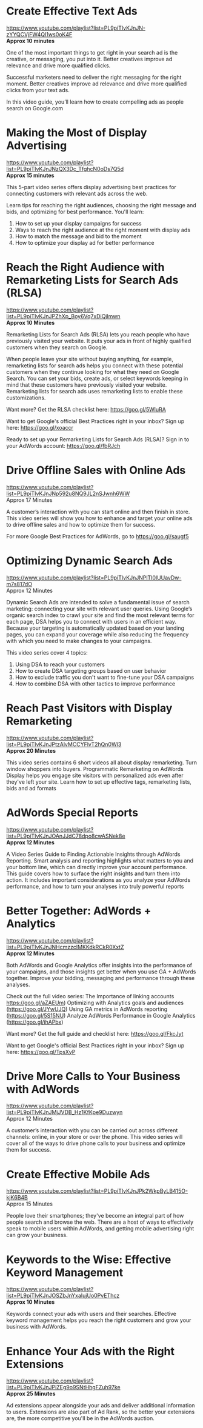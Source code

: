 # Create Effective Text Ads
https://www.youtube.com/playlist?list=PL9piTIvKJnJN-zYYQCVjFW4QI1ws0oK4F  
**Approx 10 minutes**

One of the most important things to get right in your search ad is the creative, or messaging, you put into it. Better creatives improve ad relevance and drive more qualified clicks.

Successful marketers need to deliver the right messaging for the right moment. Better creatives improve ad relevance and drive more qualified clicks from your text ads.

In this video guide, you’ll learn how to create compelling ads as people search on Google.com

# Making the Most of Display Advertising
https://www.youtube.com/playlist?list=PL9piTIvKJnJNzQX3Dc_TfghcN0oDs7Q5d  
**Approx 15 minutes**

This 5-part video series offers display advertising best practices for connecting customers with relevant ads across the web. 

Learn tips for reaching the right audiences, choosing the right message and bids, and optimizing for best performance. You'll learn:

1. How to set up your display campaigns for success
2. Ways to reach the right audience at the right moment with display ads
3. How to match the message and bid to the moment
4. How to optimize your display ad for better performance

# Reach the Right Audience with Remarketing Lists for Search Ads (RLSA)
https://www.youtube.com/playlist?list=PL9piTIvKJnJPZhXp_Boy6Vq7xDiQjlmwn  
**Approx 10 Minutes**

Remarketing Lists for Search Ads (RLSA) lets you reach people who have previously visited your website. It puts your ads in front of highly qualified customers when they search on Google.

When people leave your site without buying anything, for example, remarketing lists for search ads helps you connect with these potential customers when they continue looking for what they need on Google Search. You can set your bids, create ads, or select keywords keeping in mind that these customers have previously visited your website. Remarketing lists for search ads uses remarketing lists to enable these customizations.

Want more? Get the RLSA checklist here: https://goo.gl/5WluRA 

Want to get Google's official Best Practices right in your inbox? Sign up here: https://goo.gl/xoaccr 

Ready to set up your Remarketing Lists for Search Ads (RLSA)? Sign in to your AdWords account: https://goo.gl/fbRJch

# Drive Offline Sales with Online Ads
https://www.youtube.com/playlist?list=PL9piTIvKJnJNp592u8NQ9JL2nSJwnh6WW  
Approx 17 Minutes

A customer’s interaction with you can start online and then finish in store. This video series will show you how to enhance and target your online ads to drive offline sales and how to optimize them for success.

For more Google Best Practices for AdWords, go to https://goo.gl/saugf5

# Optimizing Dynamic Search Ads
https://www.youtube.com/playlist?list=PL9piTIvKJnJNPlTI0lUUavDw-m7s817dO  
Approx 12 Minutes  

Dynamic Search Ads are intended to solve a fundamental issue of search marketing: connecting your site with relevant user queries. Using Google’s organic search index to crawl your site and find the most relevant terms for each page, DSA helps you to connect with users in an efficient way. Because your targeting is automatically updated based on your landing pages, you can expand your coverage while also reducing the frequency with which you need to make changes to your campaigns.

This video series cover 4 topics:
1. Using DSA to reach your customers
2. How to create DSA targeting groups based on user behavior
3. How to exclude traffic you don't want to fine-tune your DSA campaigns
4. How to combine DSA with other tactics to improve performance

# Reach Past Visitors with Display Remarketing
https://www.youtube.com/playlist?list=PL9piTIvKJnJPtzAlvMCCYFlvT2hQn0Wl3  
**Approx 20 Minutes**

This video series contains 6 short videos all about display remarketing. Turn window shoppers into buyers. Programmatic Remarketing on AdWords Display helps you engage site visitors with personalized ads even after they've left your site. Learn how to set up effective tags, remarketing lists, bids and ad formats

# AdWords Special Reports 
https://www.youtube.com/playlist?list=PL9piTIvKJnJOAnJJdC78dpo8cwASNek8e  
**Approx 12 Minutes**

A Video Series Guide to Finding Actionable Insights through AdWords Reporting. Smart analysis and reporting highlights what matters to you and your bottom line, which can directly improve your account performance. This guide covers how to surface the right insights and turn them into action. It includes important considerations as you analyze your AdWords performance, and how to turn your analyses into truly powerful reports

# Better Together: AdWords + Analytics
https://www.youtube.com/playlist?list=PL9piTIvKJnJNHcmzzcIMKKdkRCkR0XxtZ  
**Approx 12 Minutes**

Both AdWords and Google Analytics offer insights into the performance of your campaigns, and those insights get better when you use GA + AdWords together. Improve your bidding, messaging and performance through these analyses.

Check out the full video series:
The Importance of linking accounts https://goo.gl/aZAEUm)
Optimizing with Analytics goals and audiences (https://goo.gl/JYwUJQ)
Using GA metrics in AdWords reporting (https://goo.gl/5S15NU)
Analyze AdWords Performance in Google Analytics (https://goo.gl/ihAPbx)

Want more? Get the full guide and checklist here: https://goo.gl/FkcJyt 

Want to get Google's official Best Practices right in your inbox? Sign up here: https://goo.gl/TpsXyP


# Drive More Calls to Your Business with AdWords
https://www.youtube.com/playlist?list=PL9piTIvKJnJMjJVDB_Hz1KfKpe9Duzwyn  
Approx 12 Minutes

A customer’s interaction with you can be carried out across different channels: online, in your store or over the phone. This video series will cover all of the ways to drive phone calls to your business and optimize them for success.

# Create Effective Mobile Ads
https://www.youtube.com/playlist?list=PL9piTIvKJnJPk2WkpByLB415O-kjK6B4B  
Approx 15 Minutes

People love their smartphones; they've become an integral part of how people search and browse the web. There are a host of ways to effectively speak to mobile users within AdWords, and getting mobile advertising right can grow your business.

# Keywords to the Wise: Effective Keyword Management
https://www.youtube.com/playlist?list=PL9piTIvKJnJOSZbJnYxaIujUo0PvEThcz  
**Approx 10 Minutes**

Keywords connect your ads with users and their searches. Effective keyword management helps you reach the right customers and grow your business with AdWords.

# Enhance Your Ads with the Right Extensions
https://www.youtube.com/playlist?list=PL9piTIvKJnJPiZEg9o9SNtHhgFZuh97ke  
**Approx 25 Minutes**

Ad extensions appear alongside your ads and deliver additional information to users. Extensions are also part of Ad Rank, so the better your extensions are, the more competitive you'll be in the AdWords auction.

